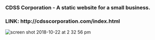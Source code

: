 <h3>CDSS Corporation - A static website for a small business.</h3>
<h3>LINK: http://cdsscorporation.com/index.html </h3>



![screen shot 2018-10-22 at 2 32 56 pm](https://user-images.githubusercontent.com/16946307/47311353-7cb2ae00-d607-11e8-9696-447c0028de47.png)



